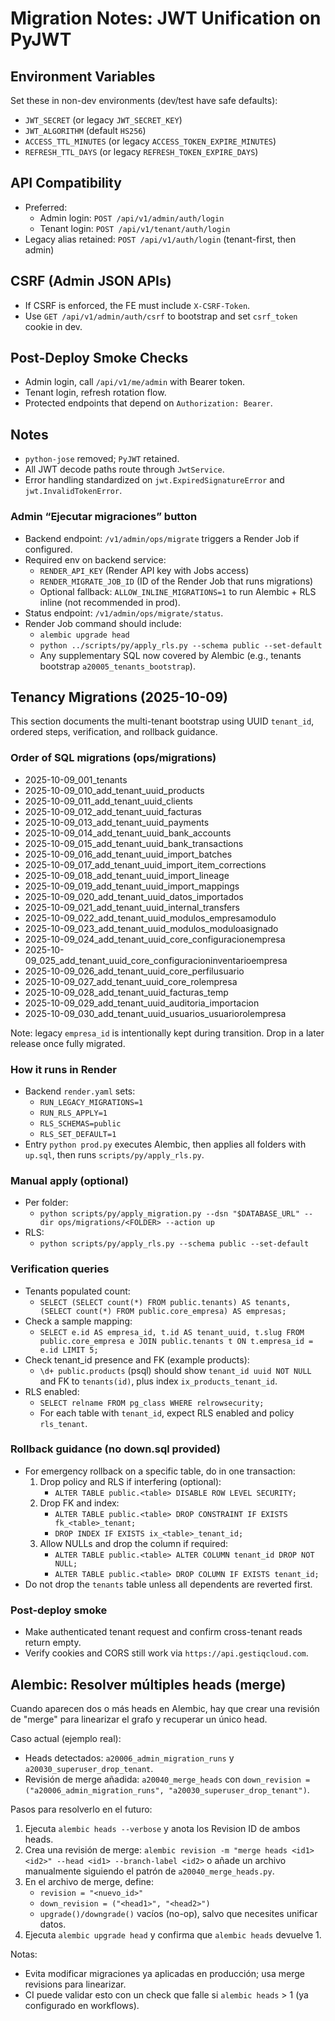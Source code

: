# Migration Notes: JWT Unification on PyJWT

## Environment Variables
Set these in non-dev environments (dev/test have safe defaults):

- `JWT_SECRET` (or legacy `JWT_SECRET_KEY`)
- `JWT_ALGORITHM` (default `HS256`)
- `ACCESS_TTL_MINUTES` (or legacy `ACCESS_TOKEN_EXPIRE_MINUTES`)
- `REFRESH_TTL_DAYS` (or legacy `REFRESH_TOKEN_EXPIRE_DAYS`)

## API Compatibility
- Preferred:
  - Admin login: `POST /api/v1/admin/auth/login`
  - Tenant login: `POST /api/v1/tenant/auth/login`
- Legacy alias retained: `POST /api/v1/auth/login` (tenant-first, then admin)

## CSRF (Admin JSON APIs)
- If CSRF is enforced, the FE must include `X-CSRF-Token`.
- Use `GET /api/v1/admin/auth/csrf` to bootstrap and set `csrf_token` cookie in dev.

## Post-Deploy Smoke Checks
- Admin login, call `/api/v1/me/admin` with Bearer token.
- Tenant login, refresh rotation flow.
- Protected endpoints that depend on `Authorization: Bearer`.

## Notes
- `python-jose` removed; `PyJWT` retained.
- All JWT decode paths route through `JwtService`.
- Error handling standardized on `jwt.ExpiredSignatureError` and `jwt.InvalidTokenError`.

### Admin “Ejecutar migraciones” button

- Backend endpoint: `/v1/admin/ops/migrate` triggers a Render Job if configured.
- Required env on backend service:
  - `RENDER_API_KEY` (Render API key with Jobs access)
  - `RENDER_MIGRATE_JOB_ID` (ID of the Render Job that runs migrations)
  - Optional fallback: `ALLOW_INLINE_MIGRATIONS=1` to run Alembic + RLS inline (not recommended in prod).
- Status endpoint: `/v1/admin/ops/migrate/status`.
- Render Job command should include:
  - `alembic upgrade head`
  - `python ../scripts/py/apply_rls.py --schema public --set-default`
  - Any supplementary SQL now covered by Alembic (e.g., tenants bootstrap `a20005_tenants_bootstrap`).


## Tenancy Migrations (2025-10-09)

This section documents the multi-tenant bootstrap using UUID `tenant_id`, ordered steps, verification, and rollback guidance.

### Order of SQL migrations (ops/migrations)
- 2025-10-09_001_tenants
- 2025-10-09_010_add_tenant_uuid_products
- 2025-10-09_011_add_tenant_uuid_clients
- 2025-10-09_012_add_tenant_uuid_facturas
- 2025-10-09_013_add_tenant_uuid_payments
- 2025-10-09_014_add_tenant_uuid_bank_accounts
- 2025-10-09_015_add_tenant_uuid_bank_transactions
- 2025-10-09_016_add_tenant_uuid_import_batches
- 2025-10-09_017_add_tenant_uuid_import_item_corrections
- 2025-10-09_018_add_tenant_uuid_import_lineage
- 2025-10-09_019_add_tenant_uuid_import_mappings
- 2025-10-09_020_add_tenant_uuid_datos_importados
- 2025-10-09_021_add_tenant_uuid_internal_transfers
- 2025-10-09_022_add_tenant_uuid_modulos_empresamodulo
- 2025-10-09_023_add_tenant_uuid_modulos_moduloasignado
- 2025-10-09_024_add_tenant_uuid_core_configuracionempresa
- 2025-10-09_025_add_tenant_uuid_core_configuracioninventarioempresa
- 2025-10-09_026_add_tenant_uuid_core_perfilusuario
- 2025-10-09_027_add_tenant_uuid_core_rolempresa
- 2025-10-09_028_add_tenant_uuid_facturas_temp
- 2025-10-09_029_add_tenant_uuid_auditoria_importacion
- 2025-10-09_030_add_tenant_uuid_usuarios_usuariorolempresa

Note: legacy `empresa_id` is intentionally kept during transition. Drop in a later release once fully migrated.

### How it runs in Render
- Backend `render.yaml` sets:
  - `RUN_LEGACY_MIGRATIONS=1`
  - `RUN_RLS_APPLY=1`
  - `RLS_SCHEMAS=public`
  - `RLS_SET_DEFAULT=1`
- Entry `python prod.py` executes Alembic, then applies all folders with `up.sql`, then runs `scripts/py/apply_rls.py`.

### Manual apply (optional)
- Per folder:
  - `python scripts/py/apply_migration.py --dsn "$DATABASE_URL" --dir ops/migrations/<FOLDER> --action up`
- RLS:
  - `python scripts/py/apply_rls.py --schema public --set-default`

### Verification queries
- Tenants populated count:
  - `SELECT (SELECT count(*) FROM public.tenants) AS tenants, (SELECT count(*) FROM public.core_empresa) AS empresas;`
- Check a sample mapping:
  - `SELECT e.id AS empresa_id, t.id AS tenant_uuid, t.slug FROM public.core_empresa e JOIN public.tenants t ON t.empresa_id = e.id LIMIT 5;`
- Check tenant_id presence and FK (example products):
  - `\d+ public.products` (psql) should show `tenant_id uuid NOT NULL` and FK to `tenants(id)`, plus index `ix_products_tenant_id`.
- RLS enabled:
  - `SELECT relname FROM pg_class WHERE relrowsecurity;`
  - For each table with `tenant_id`, expect RLS enabled and policy `rls_tenant`.

### Rollback guidance (no down.sql provided)
- For emergency rollback on a specific table, do in one transaction:
  1) Drop policy and RLS if interfering (optional):
     - `ALTER TABLE public.<table> DISABLE ROW LEVEL SECURITY;`
  2) Drop FK and index:
     - `ALTER TABLE public.<table> DROP CONSTRAINT IF EXISTS fk_<table>_tenant;`
     - `DROP INDEX IF EXISTS ix_<table>_tenant_id;`
  3) Allow NULLs and drop the column if required:
     - `ALTER TABLE public.<table> ALTER COLUMN tenant_id DROP NOT NULL;`
     - `ALTER TABLE public.<table> DROP COLUMN IF EXISTS tenant_id;`
- Do not drop the `tenants` table unless all dependents are reverted first.

### Post-deploy smoke
- Make authenticated tenant request and confirm cross-tenant reads return empty.
- Verify cookies and CORS still work via `https://api.gestiqcloud.com`.

## Alembic: Resolver múltiples heads (merge)

Cuando aparecen dos o más heads en Alembic, hay que crear una revisión de "merge" para linearizar el grafo y recuperar un único head.

Caso actual (ejemplo real):
- Heads detectados: `a20006_admin_migration_runs` y `a20030_superuser_drop_tenant`.
- Revisión de merge añadida: `a20040_merge_heads` con `down_revision = ("a20006_admin_migration_runs", "a20030_superuser_drop_tenant")`.

Pasos para resolverlo en el futuro:
1) Ejecuta `alembic heads --verbose` y anota los Revision ID de ambos heads.
2) Crea una revisión de merge: `alembic revision -m "merge heads <id1> <id2>" --head <id1> --branch-label <id2>` o añade un archivo manualmente siguiendo el patrón de `a20040_merge_heads.py`.
3) En el archivo de merge, define:
   - `revision = "<nuevo_id>"`
   - `down_revision = ("<head1>", "<head2>")`
   - `upgrade()/downgrade()` vacíos (no-op), salvo que necesites unificar datos.
4) Ejecuta `alembic upgrade head` y confirma que `alembic heads` devuelve 1.

Notas:
- Evita modificar migraciones ya aplicadas en producción; usa merge revisions para linearizar.
- CI puede validar esto con un check que falle si `alembic heads` > 1 (ya configurado en workflows).
